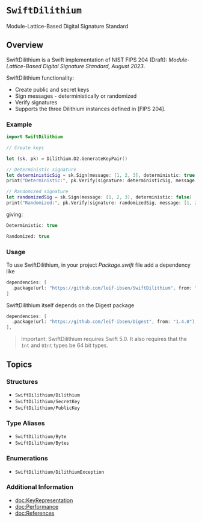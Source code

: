# ``SwiftDilithium``

Module-Lattice-Based Digital Signature Standard

## Overview

SwiftDilithium is a Swift implementation of NIST FIPS 204 (Draft): *Module-Lattice-Based Digital Signature Standard, August 2023*.

SwiftDilithium functionality:

* Create public and secret keys
* Sign messages - deterministically or randomized
* Verify signatures
* Supports the three Dilithium instances defined in [FIPS 204].

### Example

```swift
import SwiftDilithium

// Create keys

let (sk, pk) = Dilithium.D2.GenerateKeyPair()

// Deterministic signature
let deterministicSig = sk.Sign(message: [1, 2, 3], deterministic: true)
print("Deterministic:", pk.Verify(signature: deterministicSig, message: [1, 2, 3]))

// Randomized signature
let randomizedSig = sk.Sign(message: [1, 2, 3], deterministic: false)
print("Randomized:", pk.Verify(signature: randomizedSig, message: [1, 2, 3]))
```
giving:
```swift
Deterministic: true

Randomized: true
```

### Usage

To use SwiftDilithium, in your project *Package.swift* file add a dependency like

```swift
dependencies: [
  .package(url: "https://github.com/leif-ibsen/SwiftDilithium", from: "1.0.0"),
]
```

SwiftDilithium itself depends on the Digest package

```swift
dependencies: [
  .package(url: "https://github.com/leif-ibsen/Digest", from: "1.4.0"),
],
```

> Important:
SwiftDilithium requires Swift 5.0. It also requires that the `Int` and `UInt` types be 64 bit types.

## Topics

### Structures

- ``SwiftDilithium/Dilithium``
- ``SwiftDilithium/SecretKey``
- ``SwiftDilithium/PublicKey``

### Type Aliases

- ``SwiftDilithium/Byte``
- ``SwiftDilithium/Bytes``

### Enumerations

- ``SwiftDilithium/DilithiumException``

### Additional Information

- <doc:KeyRepresentation>
- <doc:Performance>
- <doc:References>
